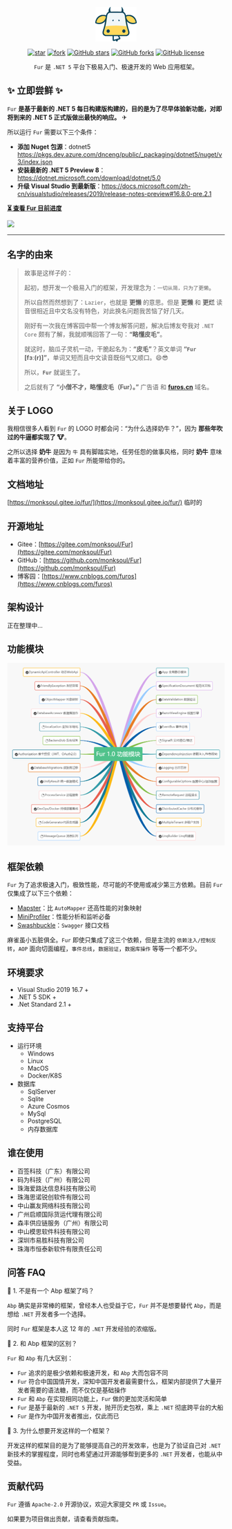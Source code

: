 <p></p>
<p></p>

<p align="center">
<img src="./handbook/static/img/furlogo.png" height="80"/>
</p>

<div align="center">

[![star](https://gitee.com/monksoul/Fur/badge/star.svg?theme=dark)](https://gitee.com/monksoul/Fur/stargazers) [![fork](https://gitee.com/monksoul/Fur/badge/fork.svg?theme=dark)](https://gitee.com/monksoul/Fur/members) [![GitHub stars](https://img.shields.io/github/stars/MonkSoul/Fur?logo=github)](https://github.com/MonkSoul/Fur/stargazers) [![GitHub forks](https://img.shields.io/github/forks/MonkSoul/Fur?logo=github)](https://github.com/MonkSoul/Fur/network) [![GitHub license](https://img.shields.io/github/license/MonkSoul/Fur)](https://github.com/MonkSoul/Fur/blob/alpha/LICENSE)

</div>

<div align="center">

`Fur` 是 `.NET 5` 平台下极易入门、极速开发的 Web 应用框架。

</div>

## ✨ 立即尝鲜 ✨

`Fur` **是基于最新的 .NET 5 每日构建版构建的，目的是为了尽早体验新功能，对即将到来的 .NET 5 正式版做出最快的响应。** ✈

所以运行 `Fur` 需要以下三个条件：

- **添加 Nuget 包源**：dotnet5 https://pkgs.dev.azure.com/dnceng/public/_packaging/dotnet5/nuget/v3/index.json
- **安装最新的 .NET 5 Preview 8**：https://dotnet.microsoft.com/download/dotnet/5.0
- **升级 Visual Studio 到最新版**：https://docs.microsoft.com/zh-cn/visualstudio/releases/2019/release-notes-preview#16.8.0-pre.2.1

**[⏳ 查看 Fur 目前进度](https://gitee.com/monksoul/Fur/board)**

<img src="./handbook/static/img/demo.gif" />

---

## 名字的由来

> 故事是这样子的：
>
> 起初，想开发一个极易入门的框架，开发理念为：`一切从简，只为了更懒`。
>
> 所以自然而然想到了：`Lazier`，也就是 **更懒** 的意思。但是 **更懒** 和 **更烂** 读音很相近且中文名没有特色，对此换名问题我苦恼了好几天。
>
> 刚好有一次我在博客园中帮一个博友解答问题，解决后博友夸我对 `.NET Core` 颇有了解，我就顺嘴回答了一句：**“略懂皮毛”**。
>
> 就这时，脑瓜子灵机一动，干脆起名为：**“皮毛”**？英文单词 **“`Fur` [fɜː(r)]”**，单词又短而且中文读音既俗气又顺口。😄😎
>
> 所以，**`Fur`** 就诞生了。
>
> 之后就有了 **“小僧不才，略懂皮毛（Fur）。”** 广告语 和 **[furos.cn](https://furos.cn)** 域名。

## 关于 LOGO

我相信很多人看到 `Fur` 的 LOGO 时都会问：“为什么选择奶牛？”，因为 **那些年吹过的牛逼都实现了 🐮**。

之所以选择 **奶牛** 是因为 `牛` 具有脚踏实地，任劳任怨的做事风格，同时 **奶牛** 意味着丰富的营养价值，正如 `Fur` 所能带给你的。

## 文档地址

[https://monksoul.gitee.io/fur/](https://monksoul.gitee.io/fur/) 临时的

## 开源地址

- Gitee：[https://gitee.com/monksoul/Fur](https://gitee.com/monksoul/Fur)
- GitHub：[https://github.com/monksoul/Fur](https://github.com/monksoul/Fur)
- 博客园：[https://www.cnblogs.com/furos](https://www.cnblogs.com/furos)

## 架构设计

正在整理中...

## 功能模块

<p align="center">
<img src="./handbook/static/img/furfunctions.png"/>
</p>

## 框架依赖

`Fur` 为了追求极速入门，极致性能，尽可能的不使用或减少第三方依赖。目前 `Fur` 仅集成了以下三个依赖：

- [Mapster](https://github.com/MapsterMapper/Mapster)：比 `AutoMapper` 还高性能的对象映射
- [MiniProfiler](https://github.com/MiniProfiler/dotnet)：性能分析和监听必备
- [Swashbuckle](https://github.com/domaindrivendev/Swashbuckle.AspNetCore)：`Swagger` 接口文档

麻雀虽小五脏俱全。`Fur` 即使只集成了这三个依赖，但是主流的 `依赖注入/控制反转`，`AOP` 面向切面编程，`事件总线`，`数据验证`，`数据库操作` 等等一个都不少。

## 环境要求

- Visual Studio 2019 16.7 +
- .NET 5 SDK +
- .Net Standard 2.1 +

## 支持平台

- 运行环境
  - Windows
  - Linux
  - MacOS
  - Docker/K8S
- 数据库
  - SqlServer
  - Sqlite
  - Azure Cosmos
  - MySql
  - PostgreSQL
  - 内存数据库

## 谁在使用

- 百签科技（广东）有限公司
- 码为科技（广州）有限公司
- 珠海爱路达信息科技有限公司
- 珠海思诺锐创软件有限公司
- 中山赢友网络科技有限公司
- 广州启顺国际货运代理有限公司
- 森丰供应链服务（广州）有限公司
- 中山模思软件科技有限公司
- 深圳市易胜科技有限公司
- 珠海市恒泰新软件有限责任公司

## 问答 FAQ

🥇 1. 不是有一个 Abp 框架了吗？

`Abp` 确实是非常棒的框架，曾经本人也受益于它，`Fur` 并不是想要替代 `Abp`，而是想给 `.NET` 开发者多一个选择。

同时 `Fur` 框架是本人这 12 年的 `.NET` 开发经验的浓缩版。

🥈 2. 和 Abp 框架的区别？

`Fur` 和 `Abp` 有几大区别：

- `Fur` 追求的是极少依赖和极速开发，和 `Abp` 大而包容不同
- `Fur` 符合中国国情开发，深知中国开发者最需要什么，框架内部提供了大量开发者需要的语法糖，而不仅仅是基础操作
- `Fur` 和 `Abp` 在实现相同功能上，`Fur` 做的更加灵活和简单
- `Fur` 是基于最新的 `.NET 5` 开发，抛开历史包袱，乘上 `.NET` 彻底跨平台的大船
- `Fur` 是作为中国开发者推出，仅此而已

🥉 3. 为什么想要开发这样的一个框架？

开发这样的框架目的是为了能够提高自己的开发效率，也是为了验证自己对 `.NET` 新技术的掌握程度，同时也希望通过开源能够帮到更多的 `.NET` 开发者，也能从中受益。

## 贡献代码

`Fur` 遵循 `Apache-2.0` 开源协议，欢迎大家提交 `PR` 或 `Issue`。

如果要为项目做出贡献，请查看贡献指南。
